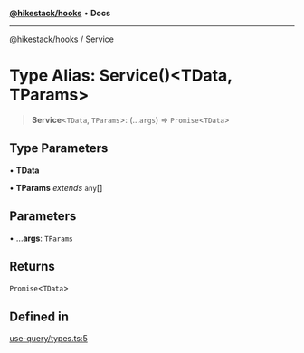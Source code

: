 [**@hikestack/hooks**](/official/reference/hooks/index.md) • **Docs**

***

[@hikestack/hooks](/official/reference/hooks/globals.md) / Service

# Type Alias: Service()\<TData, TParams\>

> **Service**\<`TData`, `TParams`\>: (...`args`) => `Promise`\<`TData`\>

## Type Parameters

• **TData**

• **TParams** *extends* `any`[]

## Parameters

• ...**args**: `TParams`

## Returns

`Promise`\<`TData`\>

## Defined in

[use-query/types.ts:5](https://github.com/hikestack/hike/blob/928de04fa91eff5cc11ce6874f171775c7eb9f5a/packages/hooks/src/use-query/types.ts#L5)

